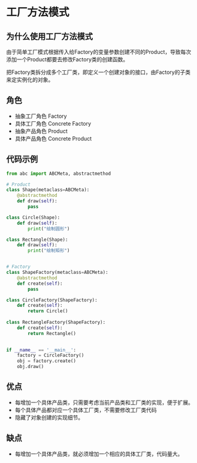# 工厂方法模式

## 为什么使用工厂方法模式
由于简单工厂模式根据传入给Factory的变量参数创建不同的Product，导致每次添加一个Product都要去修改Factory类的创建函数。

把Factory类拆分成多个工厂类，即定义一个创建对象的接口，由Factory的子类来定实例化的对象。

## 角色
- 抽象工厂角色 Factory
- 具体工厂角色 Concrete Factory
- 抽象产品角色 Product
- 具体产品角色 Concrete Product


## 代码示例

```python
from abc import ABCMeta, abstractmethod

# Product
class Shape(metaclass=ABCMeta):
    @abstractmethod
    def draw(self):
        pass

class Circle(Shape):
    def draw(self):
        print("绘制圆形")

class Rectangle(Shape):
    def draw(self):
        print("绘制矩形")


# Factory
class ShapeFactory(metaclass=ABCMeta):
    @abstractmethod
    def create(self):
        pass

class CircleFactory(ShapeFactory):
    def create(self):
        return Circle()
    
class RectangleFactory(ShapeFactory):
    def create(self):
        return Rectangle()
    

if __name__ == '__main__':
    factory = CircleFactory()
    obj = factory.create()
    obj.draw()
```

## 优点
- 每增加一个具体产品类，只需要考虑当前产品类和工厂类的实现，便于扩展。
- 每个具体产品都对应一个具体工厂类，不需要修改工厂类代码
- 隐藏了对象创建的实现细节。

## 缺点
- 每增加一个具体产品类，就必须增加一个相应的具体工厂类，代码量大。